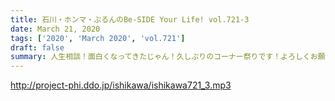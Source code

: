 ```yaml
---
title: 石川・ホンマ・ぶるんのBe-SIDE Your Life! vol.721-3
date: March 21, 2020
tags: ['2020', 'March 2020', 'vol.721']
draft: false
summary: 人生相談！面白くなってきたじゃん！久しぶりのコーナー祭りです！よろしくお願いします。
---
```


http://project-phi.ddo.jp/ishikawa/ishikawa721_3.mp3